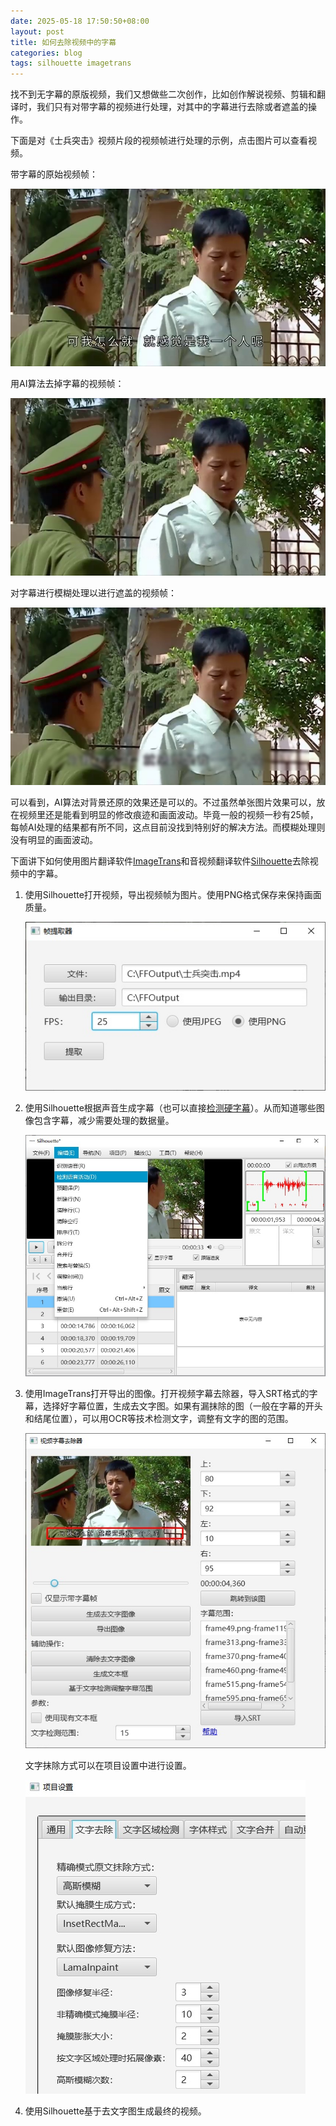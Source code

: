 ```yaml
---
date: 2025-05-18 17:50:50+08:00
layout: post
title: 如何去除视频中的字幕
categories: blog
tags: silhouette imagetrans
---
```


找不到无字幕的原版视频，我们又想做些二次创作，比如创作解说视频、剪辑和翻译时，我们只有对带字幕的视频进行处理，对其中的字幕进行去除或者遮盖的操作。

下面是对《士兵突击》视频片段的视频帧进行处理的示例，点击图片可以查看视频。

带字幕的原始视频帧：

[![frame](/album/subtitle-removal/frame52.jpg)](https://github.com/xulihang/BasicCAT-website/releases/download/attachments/Subtitle-Removal-Sample.mp4)

用AI算法去掉字幕的视频帧：

[![frame ai](/album/subtitle-removal/frame52-ai.jpg)](https://github.com/xulihang/BasicCAT-website/releases/download/attachments/Subtitle-Removal-Sample-AI.mp4)

对字幕进行模糊处理以进行遮盖的视频帧：

[![frame blur](/album/subtitle-removal/frame52-blur.jpg)](https://github.com/xulihang/BasicCAT-website/releases/download/attachments/Subtitle-Removal-Sample-Blur.mp4)

可以看到，AI算法对背景还原的效果还是可以的。不过虽然单张图片效果可以，放在视频里还是能看到明显的修改痕迹和画面波动。毕竟一般的视频一秒有25帧，每帧AI处理的结果都有所不同，这点目前没找到特别好的解决方法。而模糊处理则没有明显的画面波动。

下面讲下如何使用图片翻译软件[ImageTrans](/zh/imagetrans/)和音视频翻译软件[Silhouette](/zh/silhouette/)去除视频中的字幕。


1. 使用Silhouette打开视频，导出视频帧为图片。使用PNG格式保存来保持画面质量。

   ![提取帧](/album/subtitle-removal/extract-frames-zh.jpg)

2. 使用Silhouette根据声音生成字幕（也可以直接[检测硬字幕](/zh/)）。从而知道哪些图像包含字幕，减少需要处理的数据量。

   ![检测语音活动](/album/subtitle-removal/detect-voice-activity-zh.jpg)
   
3. 使用ImageTrans打开导出的图像。打开视频字幕去除器，导入SRT格式的字幕，选择好字幕位置，生成去文字图。如果有漏抹除的图（一般在字幕的开头和结尾位置），可以用OCR等技术检测文字，调整有文字的图的范围。

   ![字幕去除器](/album/subtitle-removal/subtitle-remover-zh.jpg)
   
   文字抹除方式可以在项目设置中进行设置。
   
   ![文字去除设置](/album/subtitle-removal/text-removal-settings-zh.jpg)

4. 使用Silhouette基于去文字图生成最终的视频。





